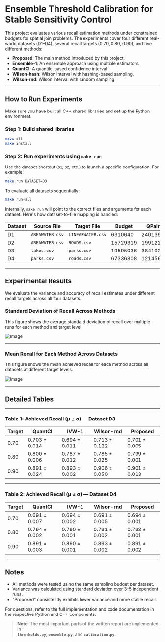 
# Ensemble Threshold Calibration for Stable Sensitivity Control

This project evaluates various recall estimation methods under constrained budgets for spatial join problems. The experiments cover four different real-world datasets (D1–D4), several recall targets (0.70, 0.80, 0.90), and five different methods:

- **Proposed**: The main method introduced by this project.
- **Ensemble-1**: An ensemble approach using multiple estimators.
- **QuantCI**: A quantile-based confidence interval.
- **Wilson-hash**: Wilson interval with hashing-based sampling.
- **Wilson-rnd**: Wilson interval with random sampling.

---

## How to Run Experiments

Make sure you have built all C++ shared libraries and set up the Python environment.

### Step 1: Build shared libraries
```bash
make all
make install
```

### Step 2: Run experiments using `make run`
Use the dataset shortcut (`D1`, `D2`, etc.) to launch a specific configuration. For example:
```bash
make run DATASET=D3
```

To evaluate all datasets sequentially:
```bash
make run-all
```

Internally, `make run` will point to the correct files and arguments for each dataset. Here's how dataset-to-file mapping is handled:

| Dataset | Source File      | Target File      | Budget   | QPairs   |
|---------|------------------|------------------|----------|----------|
| D1      | `AREAWATER.csv`  | `LINEARWATER.csv`| 6310640  | 2401396  |
| D2      | `AREAWATER.csv`  | `ROADS.csv`      | 15729319 | 199122   |
| D3      | `lakes.csv`      | `parks.csv`      | 19595036 | 3841922  |
| D4      | `parks.csv`      | `roads.csv`      | 67336808 |12145630  |

---

## Experimental Results

We evaluate the variance and accuracy of recall estimates under different recall targets across all four datasets.

### Standard Deviation of Recall Across Methods
This figure shows the average standard deviation of recall over multiple runs for each method and target level.


![Image](https://github.com/user-attachments/assets/e8b9bd72-bf73-4f23-93e4-2c6aac611094)

---

###  Mean Recall for Each Method Across Datasets
This figure shows the mean achieved recall for each method across all datasets at different target levels.

![Image](https://github.com/user-attachments/assets/5f064baa-f4d6-48fb-84ab-91f28b62d290)

---

## Detailed Tables


---

### Table 1: Achieved Recall (μ ± σ) — Dataset D3

| Target | QuantCI         | IVW-1          | Wilson-rnd      | Proposed        |
|--------|------------------|----------------|------------------|------------------|
| 0.70   | 0.703 ± 0.014    | 0.694 ± 0.011  | 0.713 ± 0.122    | 0.701 ± 0.005    |
| 0.80   | 0.800 ± 0.006    | 0.787 ± 0.012  | 0.785 ± 0.025    | 0.799 ± 0.001    |
| 0.90   | 0.891 ± 0.024    | 0.893 ± 0.002  | 0.906 ± 0.050    | 0.901 ± 0.013    |

---

### Table 2: Achieved Recall (μ ± σ) — Dataset D4

| Target | QuantCI         | IVW-1          | Wilson-rnd      | Proposed        |
|--------|------------------|----------------|------------------|------------------|
| 0.70   | 0.691 ± 0.007    | 0.694 ± 0.002  | 0.691 ± 0.005    | 0.694 ± 0.001    |
| 0.80   | 0.794 ± 0.002    | 0.790 ± 0.001  | 0.791 ± 0.002    | 0.793 ± 0.001    |
| 0.90   | 0.891 ± 0.003    | 0.890 ± 0.001  | 0.893 ± 0.002    | 0.891 ± 0.002    |

---

## Notes

- All methods were tested using the same sampling budget per dataset.
- Variance was calculated using standard deviation over 3–5 independent runs.
- "Proposed" consistently exhibits lower variance and more stable recall.

For questions, refer to the full implementation and code documentation in the respective Python and C++ components.
> **Note:** The most important parts of the written report are implemented in  
> **`thresholds.py`**, **`ensemble.py`**, and **`calibration.py`**.


